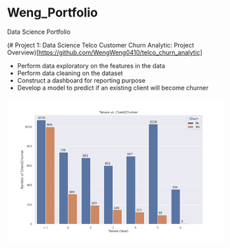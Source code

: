 # Weng_Portfolio
Data Science Portfolio

(# Project 1: Data Science Telco Customer Churn Analytic: Project Overview)[https://github.com/WengWeng0410/telco_churn_analytic]
* Perform data exploratory on the features in the data
* Perform data cleaning on the dataset 
* Construct a dashboard for reporting purpose 
* Develop a model to predict if an existing client will become churner

![](/images/tenure_client_vs_churner.png)
